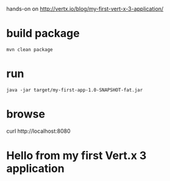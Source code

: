 hands-on on http://vertx.io/blog/my-first-vert-x-3-application/

# build package
```
mvn clean package
```
# run
```
java -jar target/my-first-app-1.0-SNAPSHOT-fat.jar
```
# browse
curl http://localhost:8080
<h1>Hello from my first Vert.x 3 application</h1>
